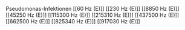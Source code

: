 Pseudomonas-Infektionen
[[60 Hz (E)]]
[[230 Hz (E)]]
[[8850 Hz (E)]]
[[45250 Hz (E)]]
[[115300 Hz (E)]]
[[215310 Hz (E)]]
[[437500 Hz (E)]]
[[662500 Hz (E)]]
[[825340 Hz (E)]]
[[917030 Hz (E)]]